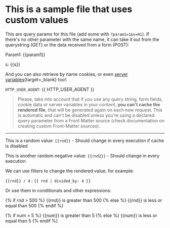 ﻿---
Title: Sample custom Front Matter external source
#They are prefixed with !! and instantiate a class to retrieve the value for the field
Rnd: !!random_int 0 1000
Rnd2: !!random_int -1000 0
num: 3
---

# This is a sample file that uses custom values

This are query params for this file (add some with `?param1=1&s=Hi`). If there's no other parameter with the same name, it can take it out from the querystring (GET) or the data received from a form (POST):

Param1: {{param1}}

s: {{s}}

And you can also retrieve by name  cookies, or even [server variables](https://docs.microsoft.com/en-us/previous-versions/iis/6.0-sdk/ms524602(v=vs.90)){target=_blank} too!:

`HTTP_USER_AGENT`: {{ HTTP_USER_AGENT }}

>Please, take into account that if you use any query string, form fields, cookie data or server variables in your content, **you can't cache the rendered file**, that will be generated again on each new request. This is automatic and can't be disabled unless you're using a declared query parameter from a Front Matter source (check documentation on creating custom Front-Matter sources).

----

This is a random value: `{{rnd}}` - Should change in every execution if cache is disabled

This is another random negative value: `{{rnd2}}` - Should change in every execution

We can use filters to change the rendered value, for example:

`{{rnd}} / 4` : `{{ rnd | divided_by: 4 }}`

Or use them in conditionals and other expressions:

{% if rnd > 500  %}
{{rnd}} is greater than 500
{% else %}
{{rnd}} is less or equal than 500
{% endif %}

{% if num > 5  %}
{{num}} is greater than 5
{% else %}
{{num}} is less or equal than 5
{% endif %}